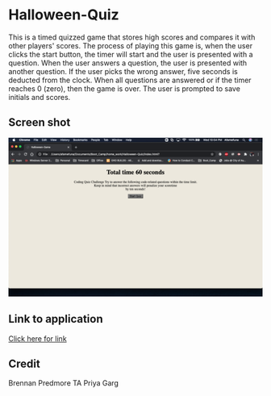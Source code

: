 # Halloween-Quiz

This is a timed quizzed game that stores high scores and compares it with other players' scores. The process of playing this game is, when the user clicks the start button, the timer will start and the user is presented with a question. When the user answers a question, the user is presented with another question. If the user picks the wrong answer, five seconds is deducted from the clock. When all questions are answered or if the timer reaches 0 (zero), then the game is over. The user is prompted to save initials and scores.

## Screen shot

![Front Page](./assets/hallo.png)


## Link to application

[Click here for link](https://afam-26.github.io/Halloween-Game/)

## Credit

Brennan Predmore TA
Priya Garg



